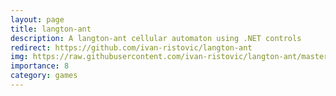 ```yaml
---
layout: page
title: langton-ant 
description: A langton-ant cellular automaton using .NET controls
redirect: https://github.com/ivan-ristovic/langton-ant 
img: https://raw.githubusercontent.com/ivan-ristovic/langton-ant/master/screenshots/2016-12-26.PNG
importance: 8
category: games
---
```


